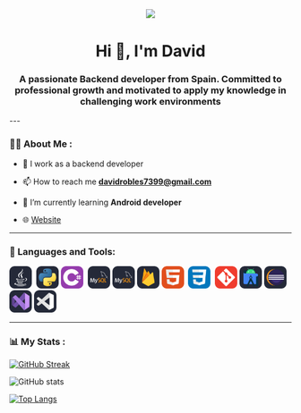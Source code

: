 <div id="header" align="center">
    <img src="https://media.giphy.com/media/QZkpIdieotn3i/giphy.gif" width="200" />
    <h1 align="center">Hi 👋, I'm David</h1>
    <h3 align="center">A passionate Backend developer from Spain. Committed to professional growth and motivated to apply my knowledge in challenging work environments</h3>
</div>
---

### 👨‍💻 About Me :

- 📝 I work as a backend developer

- 📫 How to reach me **davidrobles7399@gmail.com**

- 🌱 I’m currently learning **Android developer**

- 🌐 [Website](https://www.davidrobles.com)
---


<div align="left">
    <h3>🔨 Languages and Tools:</h3>
    <div>
        <img src="https://github.com/tandpfun/skill-icons/blob/main/icons/Java-Dark.svg" title="Java" alt="Java" width="40" height="40"/>&nbsp;
        <img src="https://github.com/tandpfun/skill-icons/blob/main/icons/Python-Dark.svg" title="Python" **alt="Python" width="40" height="40"/>
        <img src="https://github.com/tandpfun/skill-icons/blob/main/icons/CS.svg" title="C#"  alt="C#" width="40" height="40"/>&nbsp
        <img src="https://github.com/tandpfun/skill-icons/blob/main/icons/MySQL-Dark.svg" title="Kotlin" **alt="Kotlin" width="40" height="40"/>
        <img src="https://github.com/tandpfun/skill-icons/blob/main/icons/MySQL-Dark.svg" title="MySQL" **alt="MySQL" width="40" height="40"/>
        <img src="https://github.com/tandpfun/skill-icons/blob/main/icons/Firebase-Dark.svg" title="FireBase" **alt="FireBase" width="40" height="40"/>
        <img src="https://github.com/tandpfun/skill-icons/blob/main/icons/HTML.svg" title="HTML5" alt="HTML" width="40" height="40"/>&nbsp;
        <img src="https://github.com/tandpfun/skill-icons/blob/main/icons/CSS.svg"  title="CSS3" alt="CSS" width="40" height="40"/>&nbsp;
        <img src="https://github.com/tandpfun/skill-icons/blob/main/icons/Git.svg" title="Git" **alt="Git" width="40" height="40"/>
        <img src="https://github.com/tandpfun/skill-icons/blob/main/icons/AndroidStudio-Dark.svg" title="AndroidStudio" **alt="AndroidStudio" width="40" height="40"/>
        <img src="https://github.com/tandpfun/skill-icons/blob/main/icons/Eclipse-Dark.svg" title="Eclipse" **alt="Eclipse" width="40" height="40"/>
        <img src="https://github.com/tandpfun/skill-icons/blob/main/icons/VisualStudio-Dark.svg" title="VisualStudio" **alt="VisualStudio" width="40" height="40"/>
        <img src="https://github.com/tandpfun/skill-icons/blob/main/icons/VSCode-Dark.svg" title="VSCode" **alt="VSCode" width="40" height="40"/>
      </div>
</div>

---

### 📊 My Stats :

[![GitHub Streak](http://github-readme-streak-stats.herokuapp.com?user=YouDevs&theme=onedark)](https://git.io/streak-stats)

![GitHub stats](https://github-readme-stats.vercel.app/api?username=YouDevs&show_icons=true&theme=radical)

[![Top Langs](https://github-readme-stats.vercel.app/api/top-langs/?username=YouDevs&theme=tokyonight)](https://github.com/anuraghazra/github-readme-stats)
